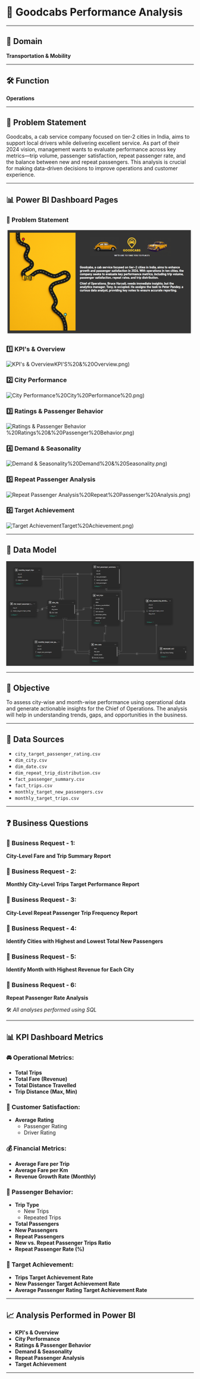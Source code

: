 # 🚖 Goodcabs Performance Analysis

---

## 🧭 Domain  
**Transportation & Mobility**

---

## 🛠️ Function  
**Operations**

---

## 📌 Problem Statement  
Goodcabs, a cab service company focused on tier-2 cities in India, aims to support local drivers while delivering excellent service. As part of their 2024 vision, management wants to evaluate performance across key metrics—trip volume, passenger satisfaction, repeat passenger rate, and the balance between new and repeat passengers. This analysis is crucial for making data-driven decisions to improve operations and customer experience.

---

## 📊 Power BI Dashboard Pages  

### 📝 Problem Statement  
![Problem Statement](./SOLUTIONS/DASHBOARD%20PAGES/problem%20statement.png)

### 1️⃣ KPI's & Overview  
![KPI's & Overview](./SOLUTIONS/DASHBOARD%20PAGES/1)KPI'S%20&%20Overview.png)

### 2️⃣ City Performance  
![City Performance](./SOLUTIONS/DASHBOARD%20PAGES/2)%20City%20Performance%20.png)

### 3️⃣ Ratings & Passenger Behavior  
![Ratings & Passenger Behavior](./SOLUTIONS/DASHBOARD%20PAGES/3)%20Ratings%20&%20Passenger%20Behavior.png)

### 4️⃣ Demand & Seasonality  
![Demand & Seasonality](./SOLUTIONS/DASHBOARD%20PAGES/4)%20Demand%20&%20Seasonality.png)

### 5️⃣ Repeat Passenger Analysis  
![Repeat Passenger Analysis](./SOLUTIONS/DASHBOARD%20PAGES/5)%20Repeat%20Passenger%20Analysis.png)

### 6️⃣ Target Achievement  
![Target Achievement](./SOLUTIONS/DASHBOARD%20PAGES/6)Target%20Achievement.png)

---

## 🧱 Data Model  
![Data Model](./SOLUTIONS/DASHBOARD%20PAGES/DATA%20MODEL.png)

---

## 🎯 Objective  
To assess city-wise and month-wise performance using operational data and generate actionable insights for the Chief of Operations. The analysis will help in understanding trends, gaps, and opportunities in the business.

---

## 📂 Data Sources  
- `city_target_passenger_rating.csv`  
- `dim_city.csv`  
- `dim_date.csv`  
- `dim_repeat_trip_distribution.csv`  
- `fact_passenger_summary.csv`  
- `fact_trips.csv`  
- `monthly_target_new_passengers.csv`  
- `monthly_target_trips.csv`

---

## ❓ Business Questions  

### 🔹 Business Request - 1:  
**City-Level Fare and Trip Summary Report**

### 🔹 Business Request - 2:  
**Monthly City-Level Trips Target Performance Report**

### 🔹 Business Request - 3:  
**City-Level Repeat Passenger Trip Frequency Report**

### 🔹 Business Request - 4:  
**Identify Cities with Highest and Lowest Total New Passengers**

### 🔹 Business Request - 5:  
**Identify Month with Highest Revenue for Each City**

### 🔹 Business Request - 6:  
**Repeat Passenger Rate Analysis**

🛠️ _All analyses performed using SQL_

---

## 📊 KPI Dashboard Metrics  

### 🚘 Operational Metrics:
- **Total Trips**
- **Total Fare (Revenue)**
- **Total Distance Travelled**
- **Trip Distance (Max, Min)**

### 🌟 Customer Satisfaction:
- **Average Rating**
  - Passenger Rating  
  - Driver Rating  

### 💰 Financial Metrics:
- **Average Fare per Trip**
- **Average Fare per Km**
- **Revenue Growth Rate (Monthly)**

### 🔁 Passenger Behavior:
- **Trip Type**
  - New Trips  
  - Repeated Trips  
- **Total Passengers**
- **New Passengers**
- **Repeat Passengers**
- **New vs. Repeat Passenger Trips Ratio**
- **Repeat Passenger Rate (%)**

### 🎯 Target Achievement:
- **Trips Target Achievement Rate**
- **New Passenger Target Achievement Rate**
- **Average Passenger Rating Target Achievement Rate**

---

## 📈 Analysis Performed in Power BI  

- **KPI's & Overview**  
- **City Performance**  
- **Ratings & Passenger Behavior**  
- **Demand & Seasonality**  
- **Repeat Passenger Analysis**  
- **Target Achievement**

---
